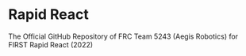 # Rapid React
The Official GitHub Repository of FRC Team 5243 (Aegis Robotics) for FIRST Rapid React (2022)
